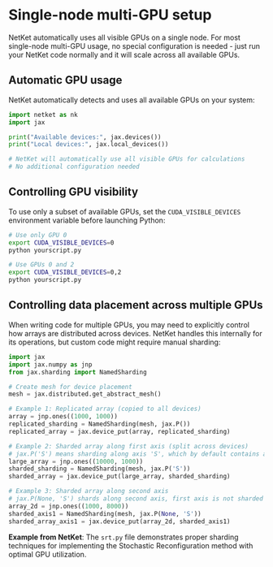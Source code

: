 # Single-node multi-GPU setup

NetKet automatically uses all visible GPUs on a single node. For most single-node multi-GPU usage, no special configuration is needed - just run your NetKet code normally and it will scale across all available GPUs.

## Automatic GPU usage

NetKet automatically detects and uses all available GPUs on your system:

```python
import netket as nk
import jax

print("Available devices:", jax.devices())
print("Local devices:", jax.local_devices())

# NetKet will automatically use all visible GPUs for calculations
# No additional configuration needed
```

## Controlling GPU visibility

To use only a subset of available GPUs, set the `CUDA_VISIBLE_DEVICES` environment variable before launching Python:

```bash
# Use only GPU 0
export CUDA_VISIBLE_DEVICES=0
python yourscript.py

# Use GPUs 0 and 2
export CUDA_VISIBLE_DEVICES=0,2
python yourscript.py
```

## Controlling data placement across multiple GPUs

When writing code for multiple GPUs, you may need to explicitly control how arrays are distributed across devices. NetKet handles this internally for its operations, but custom code might require manual sharding:

```python
import jax
import jax.numpy as jnp
from jax.sharding import NamedSharding

# Create mesh for device placement
mesh = jax.distributed.get_abstract_mesh()

# Example 1: Replicated array (copied to all devices)
array = jnp.ones((1000, 1000))
replicated_sharding = NamedSharding(mesh, jax.P())
replicated_array = jax.device_put(array, replicated_sharding)

# Example 2: Sharded array along first axis (split across devices)
# jax.P('S') means sharding along axis 'S', which by default contains all devices
large_array = jnp.ones((10000, 1000))
sharded_sharding = NamedSharding(mesh, jax.P('S'))
sharded_array = jax.device_put(large_array, sharded_sharding)

# Example 3: Sharded array along second axis
# jax.P(None, 'S') shards along second axis, first axis is not sharded
array_2d = jnp.ones((1000, 8000))
sharded_axis1 = NamedSharding(mesh, jax.P(None, 'S'))
sharded_array_axis1 = jax.device_put(array_2d, sharded_axis1)
```

**Example from NetKet**: The `srt.py` file demonstrates proper sharding techniques for implementing the Stochastic Reconfiguration method with optimal GPU utilization.